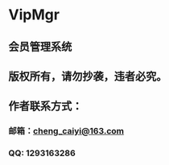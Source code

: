# VipMgr
## 会员管理系统
## 版权所有，请勿抄袭，违者必究。
## 作者联系方式：
###     邮箱：cheng_caiyi@163.com
###      QQ: 1293163286